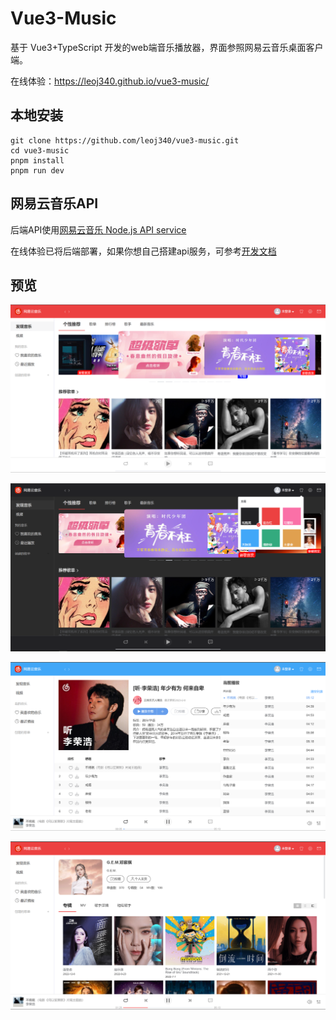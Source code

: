 # Vue3-Music

基于 Vue3+TypeScript 开发的web端音乐播放器，界面参照网易云音乐桌面客户端。

在线体验：https://leoj340.github.io/vue3-music/

## 本地安装
```
git clone https://github.com/leoj340/vue3-music.git
cd vue3-music
pnpm install
pnpm run dev
```

## 网易云音乐API
后端API使用[网易云音乐 Node.js API service](https://github.com/Binaryify/NeteaseCloudMusicApi)

在线体验已将后端部署，如果你想自己搭建api服务，可参考[开发文档](https://binaryify.github.io/NeteaseCloudMusicApi)

## 预览

![首页](ui/index.png)

![首页（暗黑主题）](ui/index-dark.png)

![歌单页（蓝色主题）](ui/playlist.png)

![歌手页](ui/artist.png)
